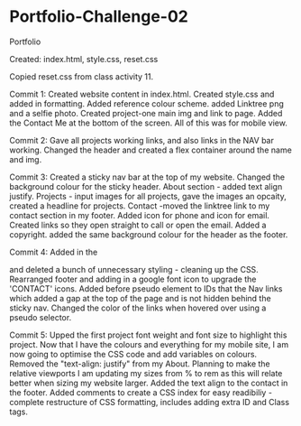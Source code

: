 # Portfolio-Challenge-02

Portfolio

Created: index.html, style.css, reset.css

Copied reset.css from class activity 11.

Commit 1:
Created website content in index.html. Created style.css and added in formatting. Added reference colour scheme. added Linktree png and a selfie photo. Created project-one main img and link to page. Added the Contact Me at the bottom of the screen. All of this was for mobile view.

Commit 2:
Gave all projects working links, and also links in the NAV bar working. Changed the header and created a flex container around the name and img.

Commit 3:
Created a sticky nav bar at the top of my website. Changed the background colour for the sticky header.
About section - added text align justify.
Projects - input images for all projects, gave the images an opcaity, created a headline for projects.
Contact -moved the linktree link to my contact section in my footer. Added icon for phone and icon for email. Created links so they open straight to call or open the email. Added a copyright. added the same background colour for the header as the footer.

Commit 4:
Added in the <main> and deleted a bunch of unnecessary styling - cleaning up the CSS.
Rearranged footer and adding in a google font icon to upgrade the 'CONTACT' icons.
Added before pseudo element to IDs that the Nav links which added a gap at the top of the page and is not hidden behind the sticky nav. Changed the color of the links when hovered over using a pseudo selector.

Commit 5:
Upped the first project font weight and font size to highlight this project.
Now that I have the colours and everything for my mobile site, I am now going to optimise the CSS code and add variables on colours. Removed the "text-align: justify" from my About.
Planning to make the relative viewports I am updating my sizes from % to rem as this will relate better when sizing my website larger. Added the text align to the contact in the footer. Added comments to create a CSS index for easy readibiliy - complete restructure of CSS formatting, includes adding extra ID and Class tags.
